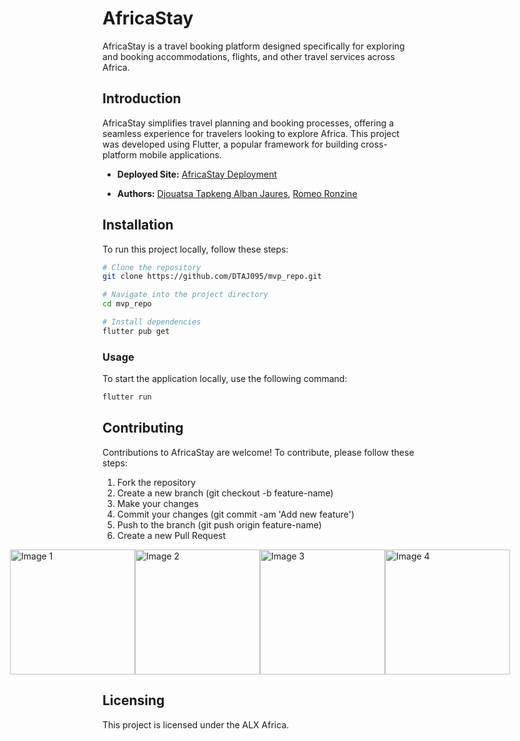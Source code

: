 # AfricaStay

AfricaStay is a travel booking platform designed specifically for exploring and booking accommodations, flights, and other travel services across Africa.

## Introduction

AfricaStay simplifies travel planning and booking processes, offering a seamless experience for travelers looking to explore Africa. This project was developed using Flutter, a popular framework for building cross-platform mobile applications.

- **Deployed Site:** [AfricaStay Deployment](https://qkpage2.co/p/AficaStay_aboout)



- **Authors:** 
[Djouatsa Tapkeng Alban Jaures](https://www.linkedin.com/in/author1), 
[Romeo Ronzine](https://www.linkedin.com/in/author2)

## Installation

To run this project locally, follow these steps:

```bash
# Clone the repository
git clone https://github.com/DTAJ095/mvp_repo.git

# Navigate into the project directory
cd mvp_repo

# Install dependencies
flutter pub get
```

<h3>Usage</h3>
To start the application locally, use the following command:

```bash
flutter run
```

<h2>Contributing</h2>
Contributions to AfricaStay are welcome! To contribute, please follow these steps:

1. Fork the repository
2. Create a new branch (git checkout -b feature-name)
3. Make your changes
4. Commit your changes (git commit -am 'Add new feature')
5. Push to the branch (git push origin feature-name)
6. Create a new Pull Request





<div style="display: flex; justify-content: center;">
  <img src="image_sample/1.png" alt="Image 1" width="200" />
  <img src="image_sample/2.png" alt="Image 2" width="200" />
  <img src="image_sample/3.png" alt="Image 3" width="200" />
  <img src="image_sample/4.png" alt="Image 4" width="200" />
</div>


<h2>Licensing</h2>
This project is licensed under the ALX Africa.


